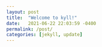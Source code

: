 ```yaml
---
layout: post
title:  "Welcome to kyll!"
date:   2021-06-22 22:03:59 -0400
permalink: /post/
categories: [jekyll, update]
---
```



